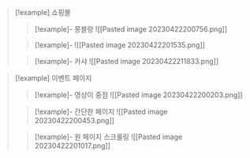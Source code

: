 
>[!example] 쇼핑몰
>>[!example]- 몽블랑
>>![[Pasted image 20230422200756.png]]
>
>>[!example]-
>> ![[Pasted image 20230422201535.png]]
>
>>[!example]- 카샤 
>>![[Pasted image 20230422211833.png]]

>[!example] 이벤트 페이지
>>[!example]- 영상이 중점
>>![[Pasted image 20230422200203.png]]
>
>>[!example]- 간단한 페이지
>>![[Pasted image 20230422200453.png]]
>
>>[!example]- 원 페이지 스크롤링
>>![[Pasted image 20230422201017.png]]
>


